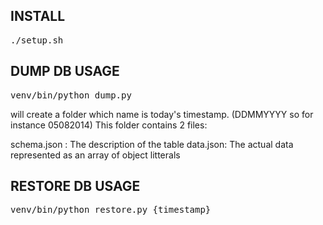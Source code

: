 INSTALL
-------

<pre>
./setup.sh
</pre>


DUMP DB USAGE
-------------

<pre>
venv/bin/python dump.py
</pre>

will create a folder which name is today's timestamp. (DDMMYYYY so for instance 05082014)
This folder contains 2 files:

schema.json : The description of the table
data.json: The actual data represented as an array of object litterals

RESTORE DB USAGE
----------------

<pre>
venv/bin/python restore.py {timestamp}
</pre>
